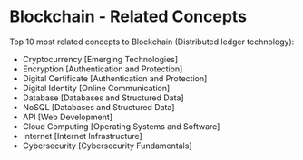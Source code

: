 # Blockchain - Related Concepts

Top 10 most related concepts to Blockchain (Distributed ledger technology):
- Cryptocurrency [Emerging Technologies]
- Encryption [Authentication and Protection]
- Digital Certificate [Authentication and Protection]
- Digital Identity [Online Communication]
- Database [Databases and Structured Data]
- NoSQL [Databases and Structured Data]
- API [Web Development]
- Cloud Computing [Operating Systems and Software]
- Internet [Internet Infrastructure]
- Cybersecurity [Cybersecurity Fundamentals]
